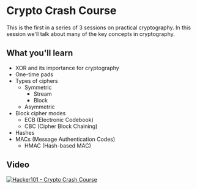 Crypto Crash Course
===================

This is the first in a series of 3 sessions on practical cryptography.  In this session we'll talk about many of the key concepts in cryptography.

What you'll learn
-----------------

- XOR and its importance for cryptography
- One-time pads
- Types of ciphers
	- Symmetric
		- Stream
		- Block
	- Asymmetric
- Block cipher modes
	- ECB (Electronic Codebook)
	- CBC (Cipher Block Chaining)
- Hashes
- MACs (Message Authentication Codes)
	- HMAC (Hash-based MAC)

Video
-----

[![Hacker101 - Crypto Crash Course](https://img.youtube.com/vi/NTpzmPML42E/0.jpg)](https://www.youtube.com/watch?v=NTpzmPML42E)
